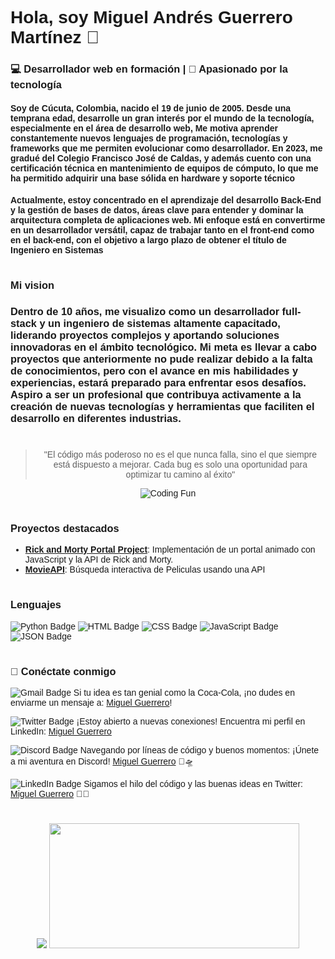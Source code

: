 <div style="font-family: Arial, Helvetica;">
<h2 style="font-family:'Franklin Gothic Medium', 'Arial Narrow', Arial, sans-serif;">

# Hola, soy Miguel Andrés Guerrero Martínez 👋
### 💻 Desarrollador web en formación | 🚀 Apasionado por la tecnología

#### Soy de Cúcuta, Colombia, nacido el 19 de junio de 2005. Desde una temprana edad, desarrolle un gran interés por el mundo de la tecnología, especialmente en el área de desarrollo web, Me motiva aprender constantemente nuevos lenguajes de programación, tecnologías y frameworks que me permiten evolucionar como desarrollador. En 2023, me gradué del Colegio Francisco José de Caldas, y además cuento con una certificación técnica en mantenimiento de equipos de cómputo, lo que me ha permitido adquirir una base sólida en hardware y soporte técnico

#### Actualmente, estoy concentrado en el aprendizaje del desarrollo Back-End y la gestión de bases de datos, áreas clave para entender y dominar la arquitectura completa de aplicaciones web. Mi enfoque está en convertirme en un desarrollador versátil, capaz de trabajar tanto en el front-end como en el back-end, con el objetivo a largo plazo de obtener el título de Ingeniero en Sistemas

#
### Mi vision
### Dentro de 10 años, me visualizo como un desarrollador full-stack y un ingeniero de sistemas altamente capacitado, liderando proyectos complejos y aportando soluciones innovadoras en el ámbito tecnológico. Mi meta es llevar a cabo proyectos que anteriormente no pude realizar debido a la falta de conocimientos, pero con el avance en mis habilidades y experiencias, estará preparado para enfrentar esos desafíos. Aspiro a ser un profesional que contribuya activamente a la creación de nuevas tecnologías y herramientas que faciliten el desarrollo en diferentes industrias.

#
<div align="center" >

> "El código más poderoso no es el que nunca falla, sino el que siempre está dispuesto a mejorar. Cada bug es solo una oportunidad para optimizar tu camino al éxito"

![Coding Fun](https://media.giphy.com/media/LmNwrBhejkK9EFP504/giphy.gif)

</div>

#
### Proyectos destacados
- [**Rick and Morty Portal Project**](https://miguelandresguerrero.github.io/RickAndMortyAPI/): Implementación de un portal animado con JavaScript y la API de Rick and Morty.
- [**MovieAPI**](https://miguelandresguerrero.github.io/Movies_API/): Búsqueda interactiva de Peliculas usando una API



#
### Lenguajes 
 ![Python Badge](https://img.shields.io/badge/Python-3776AB?style=flat&logo=python&logoColor=white)
![HTML Badge](https://img.shields.io/badge/HTML5-FF5722?style=flat&logo=html5&logoColor=white)
![CSS Badge](https://img.shields.io/badge/CSS3-007ACC?style=flat&logo=css3&logoColor=white)
![JavaScript Badge](https://img.shields.io/badge/JavaScript-F7DF1E?style=flat&logo=javascript&logoColor=black)
![JSON Badge](https://img.shields.io/badge/JSON-000000?style=flat&logo=json&logoColor=white)

#
### 🤝 Conéctate conmigo
![Gmail Badge](https://img.shields.io/badge/Gmail-EA4335?style=flat&logo=gmail&logoColor=white)
Si tu idea es tan genial como la Coca-Cola, ¡no dudes en enviarme un mensaje a:
[Miguel Guerrero](mailto:Guerreromiguelmartinez@gmail.com.com)!

![Twitter Badge](https://img.shields.io/badge/Twitter-1DA1F2?style=flat&logo=twitter&logoColor=white)
¡Estoy abierto a nuevas conexiones! Encuentra mi perfil en LinkedIn: [Miguel Guerrero](https://www.linkedin.com/in/andres-guerrero-175845310/)

![Discord Badge](https://img.shields.io/badge/Discord-7289DA?style=flat&logo=discord&logoColor=white)
Navegando por líneas de código y buenos momentos: ¡Únete a mi aventura en Discord! [Miguel Guerrero](https://discordapp.com/users/andres_4673) 🚀🛸

![LinkedIn Badge](https://img.shields.io/badge/LinkedIn-0077B5?style=flat&logo=linkedin&logoColor=white)
Sigamos el hilo del código y las buenas ideas en Twitter: [Miguel Guerrero](https://x.com/andres_mar36326) 🧵💡


#
<div align="center" >
<picture>
  <source
    srcset="https://github-readme-stats.vercel.app/api?username=MiguelAndresGuerrero&show_icons=true&theme=radical"
    media="(prefers-color-scheme: dark)"
  />
  <source
    srcset="https://github-readme-stats.vercel.app/api?username=MiguelAndresGuerrero&show_icons=true"
    media="(prefers-color-dark: ), (prefers-color-scheme: no-preference)"
  />
  <img   src="https://github-readme-stats.vercel.app/api?username=MiguelAndresGuerrero&show_icons=true" />
</picture>
   <img width="400" height="200" src="https://github-readme-stats.vercel.app/api/top-langs/?username=MiguelAndresGuerrero&size_weight=0.0005&count_weight=0.3&layout=compact&theme=radical">
   <br>
</div>

</div>